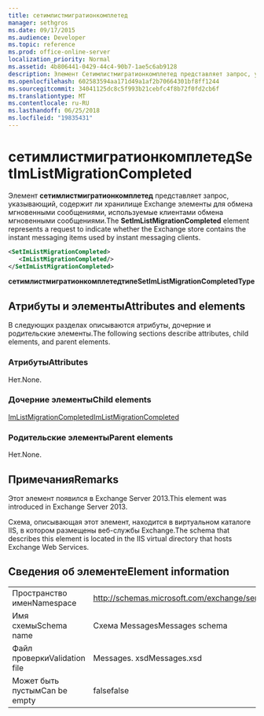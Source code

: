 ```yaml
---
title: сетимлистмигратионкомплетед
manager: sethgros
ms.date: 09/17/2015
ms.audience: Developer
ms.topic: reference
ms.prod: office-online-server
localization_priority: Normal
ms.assetid: 4b806441-0429-44c4-90b7-1ae5c6ab9128
description: Элемент Сетимлистмигратионкомплетед представляет запрос, указывающий, содержит ли хранилище Exchange элементы для обмена мгновенными сообщениями, используемые клиентами обмена мгновенными сообщениями.
ms.openlocfilehash: 602583594aa171d49a1af2b70664301bf8ff1244
ms.sourcegitcommit: 34041125dc8c5f993b21cebfc4f8b72f0fd2cb6f
ms.translationtype: MT
ms.contentlocale: ru-RU
ms.lasthandoff: 06/25/2018
ms.locfileid: "19835431"
---
```

# <a name="setimlistmigrationcompleted"></a><span data-ttu-id="9be78-103">сетимлистмигратионкомплетед</span><span class="sxs-lookup"><span data-stu-id="9be78-103">SetImListMigrationCompleted</span></span>

<span data-ttu-id="9be78-104">Элемент **сетимлистмигратионкомплетед** представляет запрос, указывающий, содержит ли хранилище Exchange элементы для обмена мгновенными сообщениями, используемые клиентами обмена мгновенными сообщениями.</span><span class="sxs-lookup"><span data-stu-id="9be78-104">The **SetImListMigrationCompleted** element represents a request to indicate whether the Exchange store contains the instant messaging items used by instant messaging clients.</span></span> 
  
```XML
<SetImListMigrationCompleted>
   <ImListMigrationCompleted/>
</SetImListMigrationCompleted>
```

 <span data-ttu-id="9be78-105">**сетимлистмигратионкомплетедтипе**</span><span class="sxs-lookup"><span data-stu-id="9be78-105">**SetImListMigrationCompletedType**</span></span>
## <a name="attributes-and-elements"></a><span data-ttu-id="9be78-106">Атрибуты и элементы</span><span class="sxs-lookup"><span data-stu-id="9be78-106">Attributes and elements</span></span>

<span data-ttu-id="9be78-107">В следующих разделах описываются атрибуты, дочерние и родительские элементы.</span><span class="sxs-lookup"><span data-stu-id="9be78-107">The following sections describe attributes, child elements, and parent elements.</span></span>
  
### <a name="attributes"></a><span data-ttu-id="9be78-108">Атрибуты</span><span class="sxs-lookup"><span data-stu-id="9be78-108">Attributes</span></span>

<span data-ttu-id="9be78-109">Нет.</span><span class="sxs-lookup"><span data-stu-id="9be78-109">None.</span></span>
  
### <a name="child-elements"></a><span data-ttu-id="9be78-110">Дочерние элементы</span><span class="sxs-lookup"><span data-stu-id="9be78-110">Child elements</span></span>

[<span data-ttu-id="9be78-111">ImListMigrationCompleted</span><span class="sxs-lookup"><span data-stu-id="9be78-111">ImListMigrationCompleted</span></span>](imlistmigrationcompleted.md)
  
### <a name="parent-elements"></a><span data-ttu-id="9be78-112">Родительские элементы</span><span class="sxs-lookup"><span data-stu-id="9be78-112">Parent elements</span></span>

<span data-ttu-id="9be78-113">Нет.</span><span class="sxs-lookup"><span data-stu-id="9be78-113">None.</span></span>
  
## <a name="remarks"></a><span data-ttu-id="9be78-114">Примечания</span><span class="sxs-lookup"><span data-stu-id="9be78-114">Remarks</span></span>

<span data-ttu-id="9be78-115">Этот элемент появился в Exchange Server 2013.</span><span class="sxs-lookup"><span data-stu-id="9be78-115">This element was introduced in Exchange Server 2013.</span></span>
  
<span data-ttu-id="9be78-116">Схема, описывающая этот элемент, находится в виртуальном каталоге IIS, в котором размещены веб-службы Exchange.</span><span class="sxs-lookup"><span data-stu-id="9be78-116">The schema that describes this element is located in the IIS virtual directory that hosts Exchange Web Services.</span></span>
  
## <a name="element-information"></a><span data-ttu-id="9be78-117">Сведения об элементе</span><span class="sxs-lookup"><span data-stu-id="9be78-117">Element information</span></span>

|||
|:-----|:-----|
|<span data-ttu-id="9be78-118">Пространство имен</span><span class="sxs-lookup"><span data-stu-id="9be78-118">Namespace</span></span>  <br/> |http://schemas.microsoft.com/exchange/services/2006/messages  <br/> |
|<span data-ttu-id="9be78-119">Имя схемы</span><span class="sxs-lookup"><span data-stu-id="9be78-119">Schema name</span></span>  <br/> |<span data-ttu-id="9be78-120">Схема Messages</span><span class="sxs-lookup"><span data-stu-id="9be78-120">Messages schema</span></span>  <br/> |
|<span data-ttu-id="9be78-121">Файл проверки</span><span class="sxs-lookup"><span data-stu-id="9be78-121">Validation file</span></span>  <br/> |<span data-ttu-id="9be78-122">Messages. xsd</span><span class="sxs-lookup"><span data-stu-id="9be78-122">Messages.xsd</span></span>  <br/> |
|<span data-ttu-id="9be78-123">Может быть пустым</span><span class="sxs-lookup"><span data-stu-id="9be78-123">Can be empty</span></span>  <br/> |<span data-ttu-id="9be78-124">false</span><span class="sxs-lookup"><span data-stu-id="9be78-124">false</span></span>  <br/> |
   

